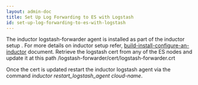 ```yaml
---
layout: admin-doc
title: Set Up Log Forwarding to ES with Logstash
id: set-up-log-forwarding-to-es-with-logstash
---
```


The inductor logstash-forwarder agent is installed as part of the inductor setup . For more details on inductor setup refer,
[build-install-configure-an-inductor](/admin/howto/build-install-configure-inductor.html) document.
Retrieve the logstash cert from any of the ES nodes and update it at this path /logstash-forwarder/cert/logstash-forwarder.crt 


Once the cert is updated restart the inductor logstash agent via the command *inductor restart_logstash_agent cloud-name*.
